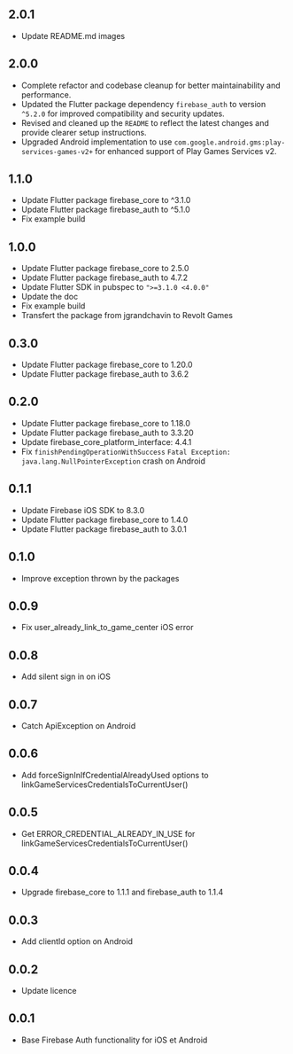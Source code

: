 ## 2.0.1
- Update README.md images

## 2.0.0
- Complete refactor and codebase cleanup for better maintainability and performance.
- Updated the Flutter package dependency `firebase_auth` to version `^5.2.0` for improved compatibility and security updates.
- Revised and cleaned up the `README` to reflect the latest changes and provide clearer setup instructions.
- Upgraded Android implementation to use `com.google.android.gms:play-services-games-v2+` for enhanced support of Play Games Services v2.

## 1.1.0
* Update Flutter package firebase_core to ^3.1.0
* Update Flutter package firebase_auth to ^5.1.0
* Fix example build

## 1.0.0
* Update Flutter package firebase_core to 2.5.0
* Update Flutter package firebase_auth to 4.7.2
* Update Flutter SDK in pubspec to `">=3.1.0 <4.0.0"`
* Update the doc
* Fix example build
* Transfert the package from jgrandchavin to Revolt Games

## 0.3.0
* Update Flutter package firebase_core to 1.20.0
* Update Flutter package firebase_auth to 3.6.2

## 0.2.0
* Update Flutter package firebase_core to 1.18.0
* Update Flutter package firebase_auth to 3.3.20
* Update  firebase_core_platform_interface: 4.4.1 
* Fix `finishPendingOperationWithSuccess`  `Fatal Exception: java.lang.NullPointerException` crash on Android
## 0.1.1
* Update Firebase iOS SDK to 8.3.0
* Update Flutter package firebase_core to 1.4.0
* Update Flutter package firebase_auth to 3.0.1


## 0.1.0
* Improve exception thrown by the packages

## 0.0.9
* Fix user_already_link_to_game_center iOS error

## 0.0.8
* Add silent sign in on iOS

## 0.0.7
* Catch ApiException on Android

## 0.0.6
* Add forceSignInIfCredentialAlreadyUsed options to linkGameServicesCredentialsToCurrentUser()

## 0.0.5
* Get ERROR_CREDENTIAL_ALREADY_IN_USE for linkGameServicesCredentialsToCurrentUser()

## 0.0.4
* Upgrade firebase_core to 1.1.1 and firebase_auth to 1.1.4

## 0.0.3
* Add clientId option on Android

## 0.0.2
* Update licence

## 0.0.1
* Base Firebase Auth functionality for iOS et Android
